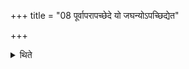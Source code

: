 +++
title = "08 पूर्वापरापच्छेदे यो जघन्योऽपच्छिद्येत"

+++

<details><summary>थिते</summary>

पूर्वापरापच्छेदे यो जघन्योऽपच्छिद्येत तस्य प्राय श्चित्तम् ८
</details>
